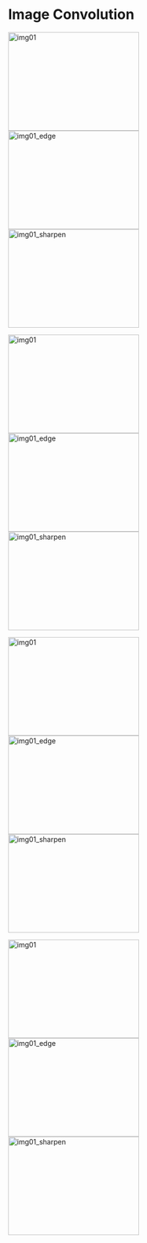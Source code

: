 # Image Convolution

<img 
  src="https://cloud.githubusercontent.com/assets/10732162/14298834/1bbd8938-fb55-11e5-812b-36fb307ba079.jpg" 
  alt="img01" 
  width = "266px"
  height = "200px"/>
<img 
  src="https://cloud.githubusercontent.com/assets/10732162/14298836/1bc07eb8-fb55-11e5-8004-c1f4741c8e14.png" 
  alt="img01_edge" 
  width = "266px"
  height = "200px"/>
<img 
  src="https://cloud.githubusercontent.com/assets/10732162/14298838/1bc0dd2c-fb55-11e5-9aa6-9918003b79de.png" 
  alt="img01_sharpen" 
  width = "266px"
  height = "200px"/>
  
<img 
  src="https://cloud.githubusercontent.com/assets/10732162/14298835/1bc029e0-fb55-11e5-8a73-df89eb49bdc7.jpg" 
  alt="img01" 
  width = "266px"
  height = "200px"/>
<img 
  src="https://cloud.githubusercontent.com/assets/10732162/14298839/1bc29900-fb55-11e5-8f65-33107ff89977.png" 
  alt="img01_edge" 
  width = "266px"
  height = "200px"/>
<img 
  src="https://cloud.githubusercontent.com/assets/10732162/14298837/1bc0df02-fb55-11e5-9b4c-9328e102bfd3.png" 
  alt="img01_sharpen" 
  width = "266px"
  height = "200px"/>

<img 
  src="https://cloud.githubusercontent.com/assets/10732162/14298840/1bcea90c-fb55-11e5-8c08-52c8c51e616d.jpg" 
  alt="img01" 
  width = "266px"
  height = "200px"/>
<img 
  src="https://cloud.githubusercontent.com/assets/10732162/14298842/1bce9f70-fb55-11e5-8350-2d3b8fd8d74e.png" 
  alt="img01_edge" 
  width = "266px"
  height = "200px"/>
<img 
  src="https://cloud.githubusercontent.com/assets/10732162/14298841/1bceaba0-fb55-11e5-857e-dc28d2598cd7.png" 
  alt="img01_sharpen" 
  width = "266px"
  height = "200px"/>
  
<img 
  src="https://cloud.githubusercontent.com/assets/10732162/14300410/4a1ddd38-fb5e-11e5-82d4-2b0027341338.png" 
  alt="img01" 
  width = "266px"
  height = "200px"/>
<img 
  src="https://cloud.githubusercontent.com/assets/10732162/14300411/4a1e4746-fb5e-11e5-91e1-f6fb97be083a.png" 
  alt="img01_edge" 
  width = "266px"
  height = "200px"/>
<img 
  src="https://cloud.githubusercontent.com/assets/10732162/14300412/4a1eee62-fb5e-11e5-960e-13b44f52d58d.png" 
  alt="img01_sharpen" 
  width = "266px"
  height = "200px"/>
